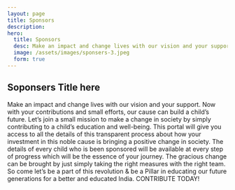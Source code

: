 ```yaml
---
layout: page
title: Sponsors
description:
hero:
  title: Sponsors
  desc: Make an impact and change lives with our vision and your support.
  image: /assets/images/sponsers-3.jpeg
  form: true
---
```


## Soponsers Title here

Make an impact and change lives with our vision and your support. Now with your contributions and small efforts, our cause can build a child’s future. Let’s join a small mission to make a change in society by simply contributing to a child’s education and well-being. This portal will give you access to all the details of this transparent process about how your investment in this noble cause is bringing a positive change in society. The details of every child who is been sponsored will be available at every step of progress which will be the essence of your journey. The gracious change can be brought by just simply taking the right measures with the right team. So come let’s be a part of this revolution & be a Pillar in educating our future generations for a better and educated India. CONTRIBUTE TODAY!
